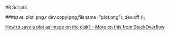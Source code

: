 #R Scripts


###save_plot_png.r
	dev.copy(png,filename="plot.png");
	dev.off ();
	
[How to save a plot as image on the disk? - More on this from StackOverflow](http://stackoverflow.com/questions/7144118/how-to-save-a-plot-as-image-on-the-disk)